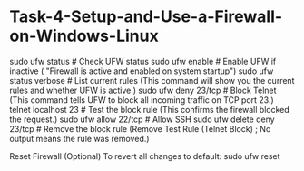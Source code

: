 # Task-4-Setup-and-Use-a-Firewall-on-Windows-Linux


sudo ufw status                # Check UFW status
sudo ufw enable                # Enable UFW if inactive ( "Firewall is active and enabled on system startup")
sudo ufw status verbose        # List current rules  (This command will show you the current rules and whether UFW is active.)
sudo ufw deny 23/tcp           # Block Telnet (This command tells UFW to block all incoming traffic on TCP port 23.)
telnet localhost 23            # Test the block rule  (This confirms the firewall blocked the request.)
sudo ufw allow 22/tcp          # Allow SSH 
sudo ufw delete deny 23/tcp    # Remove the block rule (Remove Test Rule (Telnet Block) ; No output means the rule was removed.)


Reset Firewall (Optional)
To revert all changes to default:  sudo ufw reset
